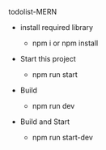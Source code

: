 todolist-MERN

+ install required library
    + npm i or npm install
  
+ Start this project
    + npm run start

+ Build
    + npm run dev

+ Build and Start
    + npm run start-dev

